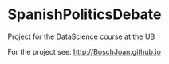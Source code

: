 # SpanishPoliticsDebate
Project for the DataScience course at the UB

For the project see: http://BoschJoan.github.io
